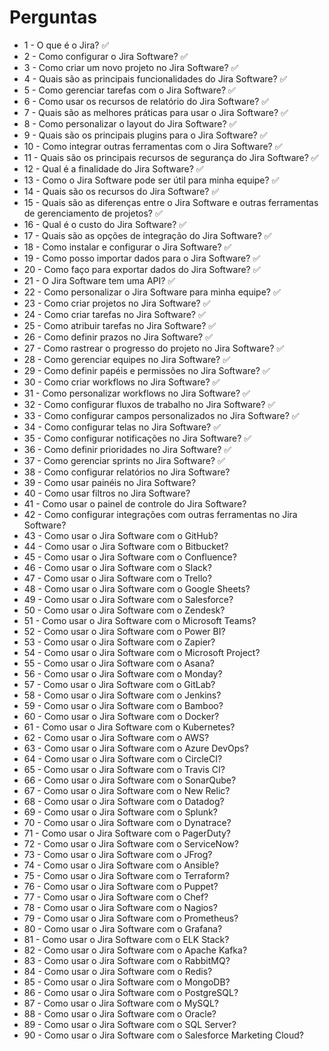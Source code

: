 # Perguntas


- 1 - O que é o Jira? ✅
- 2 - Como configurar o Jira Software? ✅
- 3 - Como criar um novo projeto no Jira Software? ✅
- 4 - Quais são as principais funcionalidades do Jira Software? ✅
- 5 - Como gerenciar tarefas com o Jira Software? ✅
- 6 - Como usar os recursos de relatório do Jira Software? ✅
- 7 - Quais são as melhores práticas para usar o Jira Software? ✅
- 8 - Como personalizar o layout do Jira Software? ✅
- 9 - Quais são os principais plugins para o Jira Software? ✅ 
- 10 - Como integrar outras ferramentas com o Jira Software? ✅ 
- 11 - Quais são os principais recursos de segurança do Jira Software? ✅ 
- 12 - Qual é a finalidade do Jira Software? ✅
- 13 - Como o Jira Software pode ser útil para minha equipe? ✅
- 14 - Quais são os recursos do Jira Software? ✅
- 15 - Quais são as diferenças entre o Jira Software e outras ferramentas de gerenciamento de projetos? ✅
- 16 - Qual é o custo do Jira Software? ✅
- 17 - Quais são as opções de integração do Jira Software? ✅
- 18 - Como instalar e configurar o Jira Software? ✅
- 19 - Como posso importar dados para o Jira Software? ✅
- 20 - Como faço para exportar dados do Jira Software? ✅
- 21 - O Jira Software tem uma API? ✅
- 22 - Como personalizar o Jira Software para minha equipe? ✅
- 23 - Como criar projetos no Jira Software? ✅
- 24 - Como criar tarefas no Jira Software? ✅
- 25 - Como atribuir tarefas no Jira Software? ✅
- 26 - Como definir prazos no Jira Software? ✅
- 27 - Como rastrear o progresso do projeto no Jira Software? ✅
- 28 - Como gerenciar equipes no Jira Software? ✅
- 29 - Como definir papéis e permissões no Jira Software? ✅
- 30 - Como criar workflows no Jira Software? ✅
- 31 - Como personalizar workflows no Jira Software? ✅
- 32 - Como configurar fluxos de trabalho no Jira Software? ✅
- 33 - Como configurar campos personalizados no Jira Software? ✅
- 34 - Como configurar telas no Jira Software? ✅
- 35 - Como configurar notificações no Jira Software? ✅
- 36 - Como definir prioridades no Jira Software? ✅
- 37 - Como gerenciar sprints no Jira Software? ✅
- 38 - Como configurar relatórios no Jira Software?
- 39 - Como usar painéis no Jira Software?
- 40 - Como usar filtros no Jira Software?
- 41 - Como usar o painel de controle do Jira Software?
- 42 - Como configurar integrações com outras ferramentas no Jira Software?
- 43 - Como usar o Jira Software com o GitHub?
- 44 - Como usar o Jira Software com o Bitbucket?
- 45 - Como usar o Jira Software com o Confluence?
- 46 - Como usar o Jira Software com o Slack?
- 47 - Como usar o Jira Software com o Trello?
- 48 - Como usar o Jira Software com o Google Sheets?
- 49 - Como usar o Jira Software com o Salesforce?
- 50 - Como usar o Jira Software com o Zendesk?
- 51 - Como usar o Jira Software com o Microsoft Teams?
- 52 - Como usar o Jira Software com o Power BI?
- 53 - Como usar o Jira Software com o Zapier?
- 54 - Como usar o Jira Software com o Microsoft Project?
- 55 - Como usar o Jira Software com o Asana?
- 56 - Como usar o Jira Software com o Monday?
- 57 - Como usar o Jira Software com o GitLab?
- 58 - Como usar o Jira Software com o Jenkins?
- 59 - Como usar o Jira Software com o Bamboo?
- 60 - Como usar o Jira Software com o Docker?
- 61 - Como usar o Jira Software com o Kubernetes?
- 62 - Como usar o Jira Software com o AWS?
- 63 - Como usar o Jira Software com o Azure DevOps?
- 64 - Como usar o Jira Software com o CircleCI?
- 65 - Como usar o Jira Software com o Travis CI?
- 66 - Como usar o Jira Software com o SonarQube?
- 67 - Como usar o Jira Software com o New Relic?
- 68 - Como usar o Jira Software com o Datadog?
- 69 - Como usar o Jira Software com o Splunk?
- 70 - Como usar o Jira Software com o Dynatrace?
- 71 - Como usar o Jira Software com o PagerDuty?
- 72 - Como usar o Jira Software com o ServiceNow?
- 73 - Como usar o Jira Software com o JFrog?
- 74 - Como usar o Jira Software com o Ansible?
- 75 - Como usar o Jira Software com o Terraform?
- 76 - Como usar o Jira Software com o Puppet?
- 77 - Como usar o Jira Software com o Chef?
- 78 - Como usar o Jira Software com o Nagios?
- 79 - Como usar o Jira Software com o Prometheus?
- 80 - Como usar o Jira Software com o Grafana?
- 81 - Como usar o Jira Software com o ELK Stack?
- 82 - Como usar o Jira Software com o Apache Kafka?
- 83 - Como usar o Jira Software com o RabbitMQ?
- 84 - Como usar o Jira Software com o Redis?
- 85 - Como usar o Jira Software com o MongoDB?
- 86 - Como usar o Jira Software com o PostgreSQL?
- 87 - Como usar o Jira Software com o MySQL?
- 88 - Como usar o Jira Software com o Oracle?
- 89 - Como usar o Jira Software com o SQL Server?
- 90 - Como usar o Jira Software com o Salesforce Marketing Cloud?